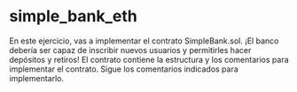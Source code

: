 # simple_bank_eth
En este ejercicio, vas a implementar el contrato SimpleBank.sol. ¡El banco debería ser capaz de inscribir nuevos usuarios y permitirles hacer depósitos y retiros! El contrato contiene la estructura y los comentarios para implementar el contrato. Sigue los comentarios indicados para implementarlo.
